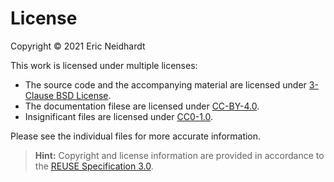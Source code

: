 # License

Copyright © 2021 Eric Neidhardt

This work is licensed under multiple licenses:

- The source code and the accompanying material are licensed under [3-Clause BSD License](LICENSES/BSD-3-Clause).
- The documentation filese are licensed under [CC-BY-4.0](LICENSES/CC-BY-4.0.txt).
- Insignificant files are licensed under [CC0-1.0](LICENSES/CC0-1.0.txt).

Please see the individual files for more accurate information.

> **Hint:** Copyright and license information are provided in accordance to the [REUSE Specification 3.0](https://reuse.software/spec/).
